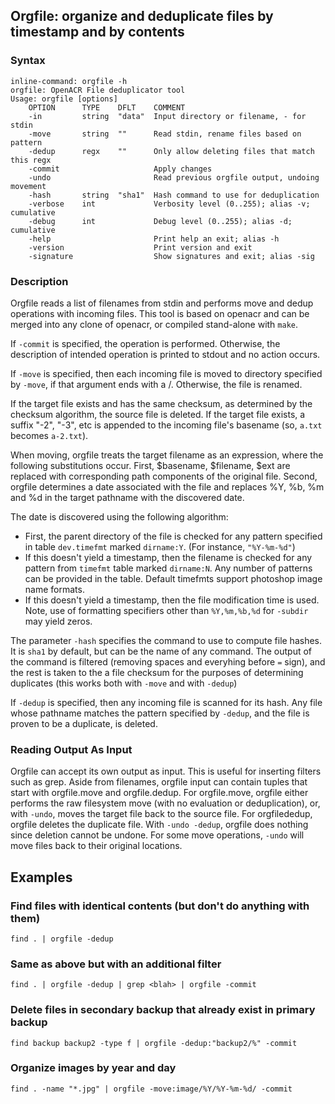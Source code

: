 ## Orgfile: organize and deduplicate files by timestamp and by contents

### Syntax

```
inline-command: orgfile -h
orgfile: OpenACR File deduplicator tool
Usage: orgfile [options]
    OPTION      TYPE    DFLT    COMMENT
    -in         string  "data"  Input directory or filename, - for stdin
    -move       string  ""      Read stdin, rename files based on pattern
    -dedup      regx    ""      Only allow deleting files that match this regx
    -commit                     Apply changes
    -undo                       Read previous orgfile output, undoing movement
    -hash       string  "sha1"  Hash command to use for deduplication
    -verbose    int             Verbosity level (0..255); alias -v; cumulative
    -debug      int             Debug level (0..255); alias -d; cumulative
    -help                       Print help an exit; alias -h
    -version                    Print version and exit
    -signature                  Show signatures and exit; alias -sig

```

### Description

Orgfile reads a list of filenames from stdin and performs move and dedup operations with
incoming files. 
This tool is based on openacr and can be merged into any clone of openacr, or compiled stand-alone
with `make`.

If `-commit` is specified, the operation is performed. Otherwise, the description of intended
operation is printed to stdout and no action occurs.

If `-move` is specified, then each incoming file is moved to directory specified by `-move`, if that
argument ends with a /. Otherwise, the file is renamed.

If the target file exists and has the same checksum, as determined by the checksum algorithm, the source file is deleted.
If the target file exists, a suffix "-2", "-3", etc is appended 
to the incoming file's basename (so, `a.txt` becomes `a-2.txt`).

When moving, orgfile treats the target filename as an expression, where the following substitutions occur.
First, $basename, $filename, $ext are replaced with corresponding path components of the original file.
Second, orgfile determines a date associated with the file and replaces %Y, %b, %m and %d in the target pathname
with the discovered date.

The date is discovered using the following algorithm:
- First, the parent directory of the file is checked for any pattern specified in table `dev.timefmt` marked `dirname:Y`.
(For instance, `"%Y-%m-%d"`)
- If this doesn't yield a timestamp, then the filename is checked for any pattern from `timefmt` table marked `dirname:N`.
Any number of patterns can be provided in the table. Default timefmts support photoshop image name formats.
- If this doesn't yield a timestamp, then the file modification time is used.
Note, use of formatting specifiers other than `%Y,%m,%b,%d` for `-subdir` may
yield zeros.

The parameter `-hash` specifies the command to use to compute file hashes. It is `sha1` by default, but can
be the name of any command. The output of the command is filtered (removing spaces and everyhing before `=` sign),
and the rest is taken to the a file checksum for the purposes of determining duplicates (this works both
with `-move` and with `-dedup`)

If `-dedup` is specified, then any incoming file is scanned for its hash.
Any file whose pathname matches the pattern specified by `-dedup`, and the file is proven to be a duplicate,
is deleted.

### Reading Output As Input

Orgfile can accept its own output as input. This is useful for inserting filters such as grep.
Aside from filenames, orgfile input can contain tuples that start with orgfile.move and orgfile.dedup.
For orgfile.move, orgfile either performs the raw filesystem move (with no evaluation or deduplication), or, with 
`-undo`, moves the target file back to the source file.
For orgfilededup, orgfile deletes the duplicate file. With `-undo -dedup`, orgfile does nothing
since deletion cannot be undone.
For some move operations, `-undo` will move files back to their original locations.

## Examples

### Find files with identical contents (but don't do anything with them)
```
find . | orgfile -dedup
```

### Same as above but with an additional filter
```
find . | orgfile -dedup | grep <blah> | orgfile -commit
```

### Delete files in secondary backup that already exist in primary backup
```
find backup backup2 -type f | orgfile -dedup:"backup2/%" -commit
```

### Organize images by year and day
```
find . -name "*.jpg" | orgfile -move:image/%Y/%Y-%m-%d/ -commit
```
